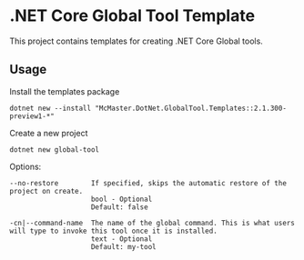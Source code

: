 .NET Core Global Tool Template
==============================

This project contains templates for creating .NET Core Global tools.

## Usage

Install the templates package

    dotnet new --install "McMaster.DotNet.GlobalTool.Templates::2.1.300-preview1-*"

Create a new project

    dotnet new global-tool

Options:

    --no-restore        If specified, skips the automatic restore of the project on create.
                        bool - Optional
                        Default: false

    -cn|--command-name  The name of the global command. This is what users will type to invoke this tool once it is installed.
                        text - Optional
                        Default: my-tool

